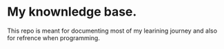 # My knownledge base.

This repo is meant for documenting most of my learining journey and also for refrence when programming.

